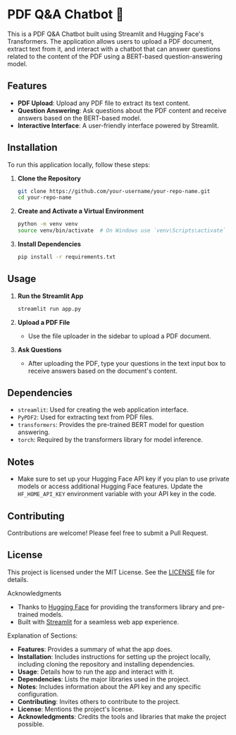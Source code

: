 
# PDF Q&A Chatbot 🤖

This is a PDF Q&A Chatbot built using Streamlit and Hugging Face's Transformers. The application allows users to upload a PDF document, extract text from it, and interact with a chatbot that can answer questions related to the content of the PDF using a BERT-based question-answering model.

## Features

- **PDF Upload**: Upload any PDF file to extract its text content.
- **Question Answering**: Ask questions about the PDF content and receive answers based on the BERT-based model.
- **Interactive Interface**: A user-friendly interface powered by Streamlit.

## Installation

To run this application locally, follow these steps:

1. **Clone the Repository**

   ```bash
   git clone https://github.com/your-username/your-repo-name.git
   cd your-repo-name
   ```

2. **Create and Activate a Virtual Environment**

   ```bash
   python -m venv venv
   source venv/bin/activate  # On Windows use `venv\Scripts\activate`
   ```

3. **Install Dependencies**

   ```bash
   pip install -r requirements.txt
   ```

## Usage

1. **Run the Streamlit App**

   ```bash
   streamlit run app.py
   ```

2. **Upload a PDF File**

   - Use the file uploader in the sidebar to upload a PDF document.

3. **Ask Questions**

   - After uploading the PDF, type your questions in the text input box to receive answers based on the document's content.

## Dependencies

- `streamlit`: Used for creating the web application interface.
- `PyPDF2`: Used for extracting text from PDF files.
- `transformers`: Provides the pre-trained BERT model for question answering.
- `torch`: Required by the transformers library for model inference.

## Notes

- Make sure to set up your Hugging Face API key if you plan to use private models or access additional Hugging Face features. Update the `HF_HOME_API_KEY` environment variable with your API key in the code.

## Contributing

Contributions are welcome! Please feel free to submit a Pull Request.

## License

This project is licensed under the MIT License. See the [LICENSE](LICENSE) file for details.

Acknowledgments

- Thanks to [Hugging Face](https://huggingface.co/) for providing the transformers library and pre-trained models.
- Built with [Streamlit](https://streamlit.io/) for a seamless web app experience.


Explanation of Sections:

- **Features**: Provides a summary of what the app does.
- **Installation**: Includes instructions for setting up the project locally, including cloning the repository and installing dependencies.
- **Usage**: Details how to run the app and interact with it.
- **Dependencies**: Lists the major libraries used in the project.
- **Notes**: Includes information about the API key and any specific configuration.
- **Contributing**: Invites others to contribute to the project.
- **License**: Mentions the project's license.
- **Acknowledgments**: Credits the tools and libraries that make the project possible.
